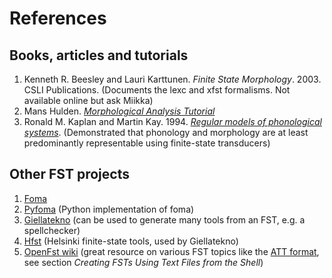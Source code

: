 # References

## Books, articles and tutorials

1. Kenneth R. Beesley and Lauri Karttunen. *Finite State Morphology*. 2003. CSLI Publications. (Documents the lexc and xfst formalisms. Not available online but ask Miikka)
2. Mans Hulden. [*Morphological Analysis Tutorial*](https://fomafst.github.io/morphtut.html)
3. Ronald M. Kaplan and Martin Kay. 1994. [*Regular models of phonological systems*](https://aclanthology.org/J94-3001.pdf). (Demonstrated that phonology and morphology are at least predominantly representable using finite-state transducers)

## Other FST projects

1. [Foma](https://github.com/mhulden/foma/tree/master)
2. [Pyfoma](https://github.com/mhulden/pyfoma/tree/main) (Python implementation of foma)
3. [Giellatekno](https://giellatekno.uit.no/index.eng.html) (can be used to generate many tools from an FST, e.g. a spellchecker)
4. [Hfst](https://github.com/hfst/hfst) (Helsinki finite-state tools, used by Giellatekno)
5. [OpenFst wiki](https://www.openfst.org/twiki/bin/view/FST/WebHome) (great resource on various FST topics like the [ATT format](https://www.openfst.org/twiki/bin/view/FST/FstQuickTour), see section *Creating FSTs Using Text Files from the Shell*)
